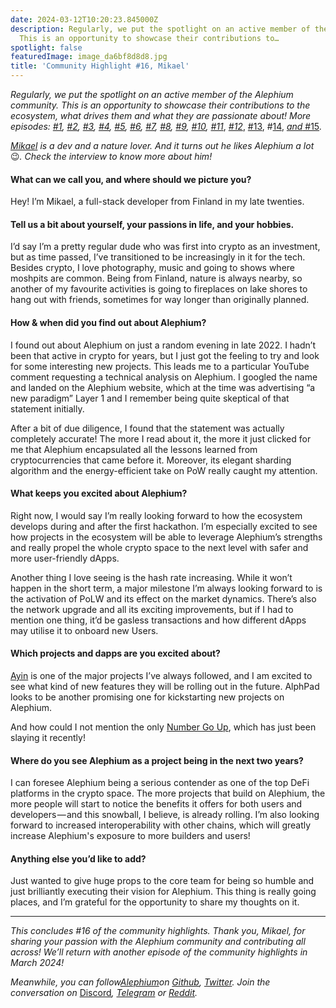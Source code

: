 ```yaml
---
date: 2024-03-12T10:20:23.845000Z
description: Regularly, we put the spotlight on an active member of the Alephium community.
  This is an opportunity to showcase their contributions to…
spotlight: false
featuredImage: image_da6bf8d8d8.jpg
title: 'Community Highlight #16, Mikael'
---
```


_Regularly, we put the spotlight on an active member of the Alephium community. This is an opportunity to showcase their contributions to the ecosystem, what drives them and what they are passionate about! More episodes:_ <a href="https://medium.com/@alephium/community-highlight-wilhelm-k%C3%A4llstr%C3%B6m-aka-oracleuggla-81d3938c5692" ><em>#1</em></a>_,_ <a href="https://medium.com/@alephium/community-highlight-cgi-bin-c102cc106f19" ><em>#2</em></a>_,_ <a href="https://medium.com/@alephium/community-highlight-3-digdug-48a7ec868504" ><em>#3</em></a>_,_ <a href="https://medium.com/@alephium/community-highlight-4-montail-e24fd88882a0" ><em>#4</em></a>_,_ <a href="https://medium.com/@alephium/community-highlight-5-txn-71c4fd76ffe8" ><em>#5</em></a>_,_ <a href="https://medium.com/@alephium/community-highlight-6-waldi-zkit-beats-37af1f6df3b8" ><em>#6</em></a>_,_ <a href="https://medium.com/@alephium/community-highlight-7-oheka-13d8b4ae025e" ><em>#7</em></a>_,_ <a href="https://medium.com/@alephium/community-highlight-8-jorge-438510785041" ><em>#8</em></a>_,_ <a href="https://medium.com/@alephium/community-highlight-9-dzhemsh-a0a4a98a8489" ><em>#9</em></a>_,_ <a href="https://medium.com/@alephium/community-highlight-10-lx-aka-lix-fde724cf8d81" ><em>#10</em></a>_,_ <a href="https://medium.com/@alephium/community-highlight-11-dr-jekyll-165ab9a51880" ><em>#11</em></a>, <a href="https://medium.com/@alephium/community-highlight-12-sam-a-k-a-energy45-610005a9219b" ><em>#12</em></a>, <a href="https://medium.com/@alephium/community-highlight-13-ryan-5dbbeaf859e4" >#13</a>, \#<a href="https://medium.com/@alephium/community-highlight-14-animalmanjan-da8fd051bc38" >14</a>, <a href="https://medium.com/@alephium/community-highlight-15-yulius-aka-chris45-036ae41a8037" ><em>and</em> #15</a>_._

<a href="http://twitter.com/precursor_orb" ><em>Mikael</em></a> _is a dev and a nature lover. And it turns out he likes Alephium a lot_ 😉*. Check the interview to know more about him!*

#### **What can we call you, and where should we picture you?**

Hey! I’m Mikael, a full-stack developer from Finland in my late twenties.

#### **Tell us a bit about yourself, your passions in life, and your hobbies.**

I’d say I’m a pretty regular dude who was first into crypto as an investment, but as time passed, I’ve transitioned to be increasingly in it for the tech. Besides crypto, I love photography, music and going to shows where moshpits are common. Being from Finland, nature is always nearby, so another of my favourite activities is going to fireplaces on lake shores to hang out with friends, sometimes for way longer than originally planned.

#### **How & when did you find out about Alephium?**

I found out about Alephium on just a random evening in late 2022. I hadn’t been that active in crypto for years, but I just got the feeling to try and look for some interesting new projects. This leads me to a particular YouTube comment requesting a technical analysis on Alephium. I googled the name and landed on the Alephium website, which at the time was advertising “a new paradigm” Layer 1 and I remember being quite skeptical of that statement initially.

After a bit of due diligence, I found that the statement was actually completely accurate! The more I read about it, the more it just clicked for me that Alephium encapsulated all the lessons learned from cryptocurrencies that came before it. Moreover, its elegant sharding algorithm and the energy-efficient take on PoW really caught my attention.

#### **What keeps you excited about Alephium?**

Right now, I would say I’m really looking forward to how the ecosystem develops during and after the first hackathon. I’m especially excited to see how projects in the ecosystem will be able to leverage Alephium’s strengths and really propel the whole crypto space to the next level with safer and more user-friendly dApps.

Another thing I love seeing is the hash rate increasing. While it won’t happen in the short term, a major milestone I’m always looking forward to is the activation of PoLW and its effect on the market dynamics. There’s also the network upgrade and all its exciting improvements, but if I had to mention one thing, it’d be gasless transactions and how different dApps may utilise it to onboard new Users.

#### **Which projects and dapps are you excited about?**

<a href="http://ayin.app" >Ayin</a> is one of the major projects I’ve always followed, and I am excited to see what kind of new features they will be rolling out in the future. AlphPad looks to be another promising one for kickstarting new projects on Alephium.

And how could I not mention the only <a href="https://ngu.money/" >Number Go Up</a>, which has just been slaying it recently!

#### **Where do you see Alephium as a project being in the next two years?**

I can foresee Alephium being a serious contender as one of the top DeFi platforms in the crypto space. The more projects that build on Alephium, the more people will start to notice the benefits it offers for both users and developers — and this snowball, I believe, is already rolling. I’m also looking forward to increased interoperability with other chains, which will greatly increase Alephium's exposure to more builders and users!

#### **Anything else you’d like to add?**

Just wanted to give huge props to the core team for being so humble and just brilliantly executing their vision for Alephium. This thing is really going places, and I’m grateful for the opportunity to share my thoughts on it.

---

_This concludes \#16 of the community highlights. Thank you, Mikael, for sharing your passion with the Alephium community and contributing all across! We’ll return with another episode of the community highlights in March 2024!_

_Meanwhile, you can follow[Alephium](/)on_ <a href="https://github.com/alephium/" ><em>Github</em></a>_,_ <a href="https://twitter.com/alephium" ><em>Twitter</em></a>_. Join the conversation on_ [Discord](/discord)_,_ <a href="https://t.me/alephiumgroup" ><em>Telegram</em></a> _or_ <a href="https://www.reddit.com/r/alephium" ><em>Reddit</em></a>_._
